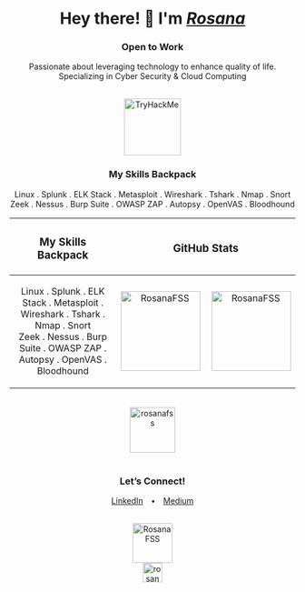 <h1 align="center">Hey there! 👋 I'm <a href="https://www.linkedin.com/in/rosanafssantos/"><em>Rosana</em></a></h1>
<h3 align="center">Open to Work</h3>
<p align="center">
    Passionate about leveraging technology to enhance quality of life.<br>
    Specializing in Cyber Security & Cloud Computing
</p>

<br>

<div align="center">
    <img height="100px" src="https://tryhackme-badges.s3.amazonaws.com/Rosana.png" alt="TryHackMe" />
</div>

<h3 align="center"><strong>My Skills Backpack</strong></h3>
<p align="center">Linux . Splunk . ELK Stack . Metasploit . Wireshark . Tshark . Nmap . Snort<br>Zeek . Nessus . Burp Suite . OWASP ZAP . Autopsy . OpenVAS . Bloodhound</p>

<div align="center">

|<h3 align="center"><strong>My Skills Backpack</strong></h3>|<h3 align="center"><strong>GitHub Stats</strong></h3>|
|:-----------------------------------------:|:--------------------------------------------------------:|
|<p align="center">Linux . Splunk . ELK Stack . Metasploit . Wireshark . Tshark . Nmap . Snort<br>Zeek . Nessus . Burp Suite . OWASP ZAP . Autopsy . OpenVAS . Bloodhound</p>|<div align="center" style="display: flex; justify-content: center; gap: 20px;"><img height="140px" src="https://github-readme-streak-stats.herokuapp.com/?user=rosanafss&theme=highcontrast" alt="RosanaFSS" /><img height="140px" src="https://github-readme-stats.vercel.app/api?username=rosanafss&show_icons=true&locale=en&theme=highcontrast" alt="RosanaFSS" />|

</div>

<br>

<div align="center">
    <a href="https://github.com/ryo-ma/github-profile-trophy">
        <img height="80" src="https://github-profile-trophy.vercel.app/?username=rosanafss&theme=dracula" alt="rosanafss" />
    </a>
</div>

<br>

<h3 align="center">Let’s Connect!</h3>
<p align="center">
    <a href="https://www.linkedin.com/in/rosanafssantos/" style="margin: 0 10px;">LinkedIn</a> • 
    <a href="https://medium.com/@RosanaFS" style="margin: 0 10px;">Medium</a>
</p>

<br>

<div align="center">
    <img height="70px" src="https://github-readme-stats.vercel.app/api/top-langs?username=rosanafss&show_icons=true&locale=en&layout=compact" alt="RosanaFSS"/> 
    <br>
    <img height="34px" src="https://komarev.com/ghpvc/?username=rosanafss&label=Profile%20views&color=0e75b6&style=flat" alt="rosanafss" />
</div>
